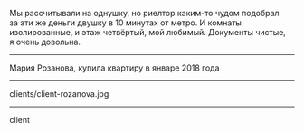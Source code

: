 Мы рассчитывали на&nbsp;однушку, но&nbsp;риелтор каким-то чудом подобрал за&nbsp;эти&nbsp;же деньги двушку в&nbsp;10&nbsp;минутах от&nbsp;метро. И&nbsp;комнаты изолированные, и&nbsp;этаж четвёртый, мой&nbsp;любимый. Документы чистые, я&nbsp;очень довольна.

----

Мария Розанова, <span>купила квартиру в&nbsp;январе 2018&nbsp;года</span>

----

clients/client-rozanova.jpg

----

client